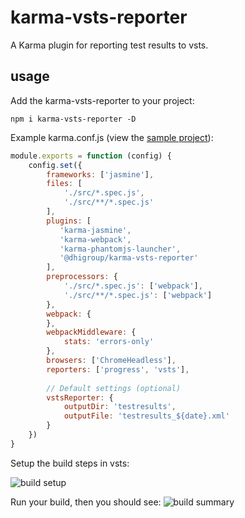 # karma-vsts-reporter
A Karma plugin for reporting test results to vsts.

## usage

Add the karma-vsts-reporter to your project:

```
npm i karma-vsts-reporter -D
```

Example karma.conf.js (view the [sample project](https://github.com/DHI/karma-vsts-reporter/tree/sample)):

```js
module.exports = function (config) {
    config.set({
        frameworks: ['jasmine'],
        files: [
            './src/*.spec.js',
            './src/**/*.spec.js'
        ],
        plugins: [
           'karma-jasmine',
           'karma-webpack',
           'karma-phantomjs-launcher',
           '@dhigroup/karma-vsts-reporter'
        ],
        preprocessors: {
            './src/*.spec.js': ['webpack'],
            './src/**/*.spec.js': ['webpack']
        },
        webpack: {
        },
        webpackMiddleware: {
            stats: 'errors-only'
        },
        browsers: ['ChromeHeadless'],
        reporters: ['progress', 'vsts'],
        
        // Default settings (optional)
        vstsReporter: {
            outputDir: 'testresults',
            outputFile: 'testresults_${date}.xml'
        }
    })
}
```

Setup the build steps in vsts:

![build setup](https://user-images.githubusercontent.com/1515742/42814566-e646f5f4-89c4-11e8-9495-4181d07949e1.PNG)

Run your build, then you should see:
![build summary](https://user-images.githubusercontent.com/1515742/42814697-563dc7f2-89c5-11e8-8b4c-eb59ea4c9f0a.PNG)
